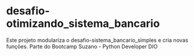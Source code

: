 # desafio-otimizando_sistema_bancario
Este projeto modulariza o desafio-sistema_bancario_simples e cria novas funções. Parte do  Bootcamp  Suzano - Python Developer DIO
